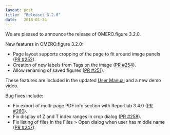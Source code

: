 ```yaml
---
layout: post
title:  "Release: 3.2.0"
date:   2018-01-24
---
```


We are pleased to announce the release of OMERO.figure 3.2.0.

New features in OMERO.figure 3.2.0:

 - Page layout supports cropping of the page to fit around image panels ([PR #252](https://github.com/ome/omero-figure/pull/252)).
 - Creation of new labels from Tags on the image ([PR #254](https://github.com/ome/omero-figure/pull/254)).
 - Allow renaming of saved figures ([PR #251](https://github.com/ome/omero-figure/pull/251)).

These features are included in the updated <a href="http://help.openmicroscopy.org/figure.html">User Manual</a>
and a new demo video.

Bug fixes include:

 - Fix export of multi-page PDF info section with Reportlab 3.4.0  ([PR #260](https://github.com/ome/omero-figure/pull/260)).
 - Fix display of Z and T index ranges in crop dialog ([PR #258](https://github.com/ome/omero-figure/pull/258)).
 - Fix listing of files in the Files > Open dialog when user has middle name ([PR #247](https://github.com/ome/omero-figure/pull/247)).
